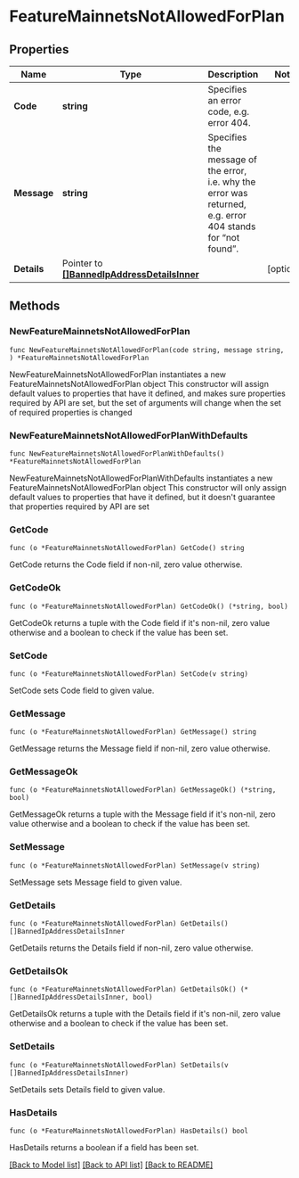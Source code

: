 # FeatureMainnetsNotAllowedForPlan

## Properties

Name | Type | Description | Notes
------------ | ------------- | ------------- | -------------
**Code** | **string** | Specifies an error code, e.g. error 404. | 
**Message** | **string** | Specifies the message of the error, i.e. why the error was returned, e.g. error 404 stands for “not found”. | 
**Details** | Pointer to [**[]BannedIpAddressDetailsInner**](BannedIpAddressDetailsInner.md) |  | [optional] 

## Methods

### NewFeatureMainnetsNotAllowedForPlan

`func NewFeatureMainnetsNotAllowedForPlan(code string, message string, ) *FeatureMainnetsNotAllowedForPlan`

NewFeatureMainnetsNotAllowedForPlan instantiates a new FeatureMainnetsNotAllowedForPlan object
This constructor will assign default values to properties that have it defined,
and makes sure properties required by API are set, but the set of arguments
will change when the set of required properties is changed

### NewFeatureMainnetsNotAllowedForPlanWithDefaults

`func NewFeatureMainnetsNotAllowedForPlanWithDefaults() *FeatureMainnetsNotAllowedForPlan`

NewFeatureMainnetsNotAllowedForPlanWithDefaults instantiates a new FeatureMainnetsNotAllowedForPlan object
This constructor will only assign default values to properties that have it defined,
but it doesn't guarantee that properties required by API are set

### GetCode

`func (o *FeatureMainnetsNotAllowedForPlan) GetCode() string`

GetCode returns the Code field if non-nil, zero value otherwise.

### GetCodeOk

`func (o *FeatureMainnetsNotAllowedForPlan) GetCodeOk() (*string, bool)`

GetCodeOk returns a tuple with the Code field if it's non-nil, zero value otherwise
and a boolean to check if the value has been set.

### SetCode

`func (o *FeatureMainnetsNotAllowedForPlan) SetCode(v string)`

SetCode sets Code field to given value.


### GetMessage

`func (o *FeatureMainnetsNotAllowedForPlan) GetMessage() string`

GetMessage returns the Message field if non-nil, zero value otherwise.

### GetMessageOk

`func (o *FeatureMainnetsNotAllowedForPlan) GetMessageOk() (*string, bool)`

GetMessageOk returns a tuple with the Message field if it's non-nil, zero value otherwise
and a boolean to check if the value has been set.

### SetMessage

`func (o *FeatureMainnetsNotAllowedForPlan) SetMessage(v string)`

SetMessage sets Message field to given value.


### GetDetails

`func (o *FeatureMainnetsNotAllowedForPlan) GetDetails() []BannedIpAddressDetailsInner`

GetDetails returns the Details field if non-nil, zero value otherwise.

### GetDetailsOk

`func (o *FeatureMainnetsNotAllowedForPlan) GetDetailsOk() (*[]BannedIpAddressDetailsInner, bool)`

GetDetailsOk returns a tuple with the Details field if it's non-nil, zero value otherwise
and a boolean to check if the value has been set.

### SetDetails

`func (o *FeatureMainnetsNotAllowedForPlan) SetDetails(v []BannedIpAddressDetailsInner)`

SetDetails sets Details field to given value.

### HasDetails

`func (o *FeatureMainnetsNotAllowedForPlan) HasDetails() bool`

HasDetails returns a boolean if a field has been set.


[[Back to Model list]](../README.md#documentation-for-models) [[Back to API list]](../README.md#documentation-for-api-endpoints) [[Back to README]](../README.md)


